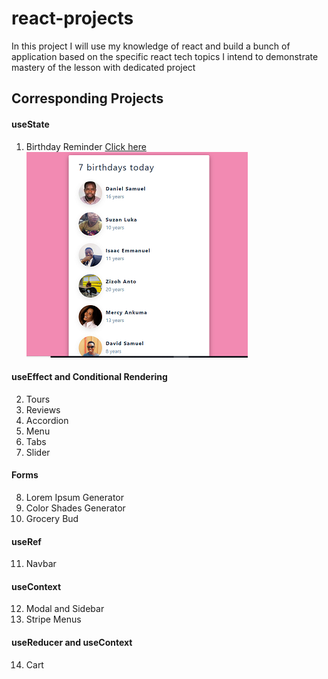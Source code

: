 # react-projects
In this project I will use my knowledge of react and build a bunch of application based on the specific react tech topics I intend to  demonstrate mastery of the lesson with dedicated project

## Corresponding Projects

#### useState

1. Birthday Reminder
   [Click here <a href="https://bidayreminder.netlify.app/" target="_blank"><img src="./images/bidayapp.PNG" alt="birthday app"/></a>](https://bidayreminder.netlify.app/)

#### useEffect and Conditional Rendering

2. Tours
3. Reviews
4. Accordion
5. Menu
6. Tabs
7. Slider

#### Forms

8. Lorem Ipsum Generator
9. Color Shades Generator
10. Grocery Bud

#### useRef

11. Navbar

#### useContext

12. Modal and Sidebar
13. Stripe Menus

#### useReducer and useContext

14. Cart
